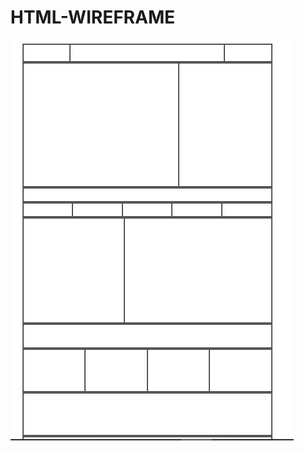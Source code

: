 # HTML-WIREFRAME


<a href="https://github.com/Uniquesoul18/HTML-WIREFRAME/tree/main/PROJECT"> <img src="1.png"></a>
